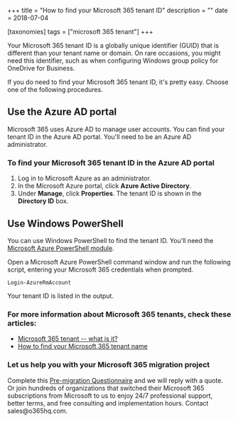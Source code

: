 +++
title = "How to find your Microsoft 365 tenant ID"
description = ""
date = 2018-07-04

[taxonomies]
tags = ["microsoft 365 tenant"]
+++

Your Microsoft 365 tenant ID is a globally unique identifier
(GUID) that is different than your tenant name or domain. On
rare occasions, you might need this identifier, such as when configuring
Windows group policy for OneDrive for Business.

If you do need to find your Microsoft 365 tenant ID, it's pretty easy.
Choose one of the following procedures.

Use the Azure AD portal
-----------------------

Microsoft 365 uses Azure AD to manage user accounts. You can find your
tenant ID in the Azure AD portal. You'll need to be an Azure AD
administrator.

### To find your Microsoft 365 tenant ID in the Azure AD portal

1.  Log in to Microsoft Azure as an administrator.
2.  In the Microsoft Azure portal, click **Azure Active Directory**.
3.  Under **Manage**, click **Properties**. The tenant ID is shown in
    the **Directory ID** box.

Use Windows PowerShell
----------------------

You can use Windows PowerShell to find the tenant ID. You'll need the
[Microsoft Azure PowerShell
module](https://docs.microsoft.com/en-us/powershell/azure/?view=azps-6.5.0).

Open a Microsoft Azure PowerShell command window and run the following
script, entering your Microsoft 365 credentials when prompted.

`Login-AzureRmAccount`

Your tenant ID is listed in the output.

### For more information about Microsoft 365 tenants, check these articles:

-   [Microsoft 365 tenant -- what is
    it?](https://o365hq.com/faq/what-is-office-365-or-azure-ad-tenant)
-   [How to find your Microsoft 365 tenant
    name](https://o365hq.com/faq/how-to-find-your-office-365-tenant-name)

### Let us help you with your Microsoft 365 migration project

Complete this [Pre-migration
Questionnaire](https://office365.typeform.com/to/TMQniV) and we will
reply with a quote. Or join hundreds of organizations that switched
their Microsoft 365 subscriptions from Microsoft to us to enjoy 24/7
professional support, better terms, and free consulting and
implementation hours. Contact sales\@o365hq.com.
